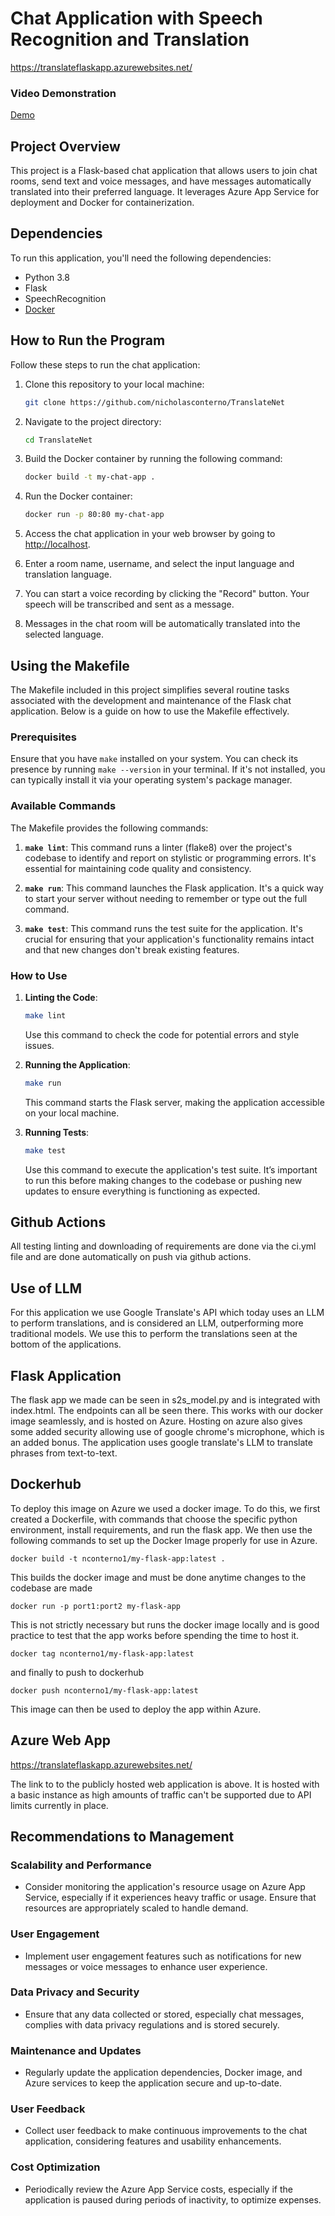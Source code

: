 # Chat Application with Speech Recognition and Translation

https://translateflaskapp.azurewebsites.net/

### Video Demonstration

[Demo](https://youtu.be/cDrriv4JM0E)

## Project Overview

This project is a Flask-based chat application that allows users to join chat rooms, send text and voice messages, and have messages automatically translated into their preferred language. It leverages Azure App Service for deployment and Docker for containerization.

## Dependencies

To run this application, you'll need the following dependencies:

- Python 3.8
- Flask
- SpeechRecognition
- [Docker](https://www.docker.com/get-started)



## How to Run the Program

Follow these steps to run the chat application:

1. Clone this repository to your local machine:

   ```bash
   git clone https://github.com/nicholasconterno/TranslateNet
   ```

2. Navigate to the project directory:

   ```bash
   cd TranslateNet
   ```

3. Build the Docker container by running the following command:

   ```bash
   docker build -t my-chat-app .
   ```

4. Run the Docker container:

   ```bash
   docker run -p 80:80 my-chat-app
   ```

5. Access the chat application in your web browser by going to [http://localhost](http://localhost).

6. Enter a room name, username, and select the input language and translation language.

7. You can start a voice recording by clicking the "Record" button. Your speech will be transcribed and sent as a message.

8. Messages in the chat room will be automatically translated into the selected language.

## Using the Makefile

The Makefile included in this project simplifies several routine tasks associated with the development and maintenance of the Flask chat application. Below is a guide on how to use the Makefile effectively.

### Prerequisites

Ensure that you have `make` installed on your system. You can check its presence by running `make --version` in your terminal. If it's not installed, you can typically install it via your operating system's package manager.

### Available Commands

The Makefile provides the following commands:

1. **`make lint`**: This command runs a linter (flake8) over the project's codebase to identify and report on stylistic or programming errors. It's essential for maintaining code quality and consistency.

2. **`make run`**: This command launches the Flask application. It's a quick way to start your server without needing to remember or type out the full command.

3. **`make test`**: This command runs the test suite for the application. It's crucial for ensuring that your application's functionality remains intact and that new changes don't break existing features.

### How to Use

1. **Linting the Code**:
   ```bash
   make lint
   ```
   Use this command to check the code for potential errors and style issues.

2. **Running the Application**:
   ```bash
   make run
   ```
   This command starts the Flask server, making the application accessible on your local machine.

3. **Running Tests**:
   ```bash
   make test
   ```
   Use this command to execute the application's test suite. It’s important to run this before making changes to the codebase or pushing new updates to ensure everything is functioning as expected.

## Github Actions

All testing linting and downloading of requirements are done via the ci.yml file and are done automatically on push via github actions.

## Use of LLM

For this application we use Google Translate's API which today uses an LLM to perform translations, and is considered an LLM, outperforming more traditional models. We use this to perform the translations seen at the bottom of the applications.

## Flask Application
The flask app we made can be seen in s2s_model.py and is integrated with index.html. The endpoints can all be seen there. This works with our docker image seamlessly, and is hosted on Azure. Hosting on azure also gives some added security allowing use of google chrome's microphone, which is an added bonus. The application uses google translate's LLM to translate phrases from text-to-text. 


## Dockerhub

To deploy this image on Azure we used a docker image. To do this, we first created a Dockerfile, with commands that choose the specific python environment, install requirements, and run the flask app. We then use the following commands to set up the Docker Image properly for use in Azure.

```
docker build -t nconterno1/my-flask-app:latest .
```
This builds the docker image and must be done anytime changes to the codebase are made

```
docker run -p port1:port2 my-flask-app
```
This is not strictly necessary but runs the docker image locally and is good practice to test that the app works before spending the time to host it. 

```
docker tag nconterno1/my-flask-app:latest
```
and finally to push to dockerhub

```
docker push nconterno1/my-flask-app:latest
```
This image can then be used to deploy the app within Azure.

## Azure Web App

https://translateflaskapp.azurewebsites.net/

The link to to the publicly hosted web application is above. It is hosted with a basic instance as high amounts of traffic can't be supported due to API limits currently in place. 

## Recommendations to Management

### Scalability and Performance

- Consider monitoring the application's resource usage on Azure App Service, especially if it experiences heavy traffic or usage. Ensure that resources are appropriately scaled to handle demand.

### User Engagement

- Implement user engagement features such as notifications for new messages or voice messages to enhance user experience.

### Data Privacy and Security

- Ensure that any data collected or stored, especially chat messages, complies with data privacy regulations and is stored securely.

### Maintenance and Updates

- Regularly update the application dependencies, Docker image, and Azure services to keep the application secure and up-to-date.

### User Feedback

- Collect user feedback to make continuous improvements to the chat application, considering features and usability enhancements.

### Cost Optimization

- Periodically review the Azure App Service costs, especially if the application is paused during periods of inactivity, to optimize expenses.

